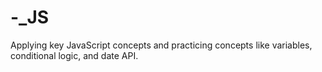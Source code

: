 # -_JS
Applying key JavaScript concepts and practicing concepts like variables, conditional logic, and date API.
